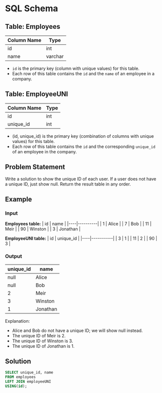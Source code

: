 # SQL Schema

## Table: Employees
| Column Name | Type    |
|-------------|---------|
| id          | int     |
| name        | varchar |

- `id` is the primary key (column with unique values) for this table.
- Each row of this table contains the `id` and the `name` of an employee in a company.

## Table: EmployeeUNI
| Column Name | Type    |
|-------------|---------|
| id          | int     |
| unique_id   | int     |

- (id, unique_id) is the primary key (combination of columns with unique values) for this table.
- Each row of this table contains the `id` and the corresponding `unique_id` of an employee in the company.

## Problem Statement

Write a solution to show the unique ID of each user. If a user does not have a unique ID, just show null.
Return the result table in any order.

## Example

### Input

**Employees table:**
| id | name     |
|----|----------|
| 1  | Alice    |
| 7  | Bob      |
| 11 | Meir     |
| 90 | Winston  |
| 3  | Jonathan |


**EmployeeUNI table:**
| id | unique_id |
|----|-----------|
| 3  | 1         |
| 11 | 2         |
| 90 | 3         |


### Output
| unique_id | name     |
|-----------|----------|
| null      | Alice    |
| null      | Bob      |
| 2         | Meir     |
| 3         | Winston  |
| 1         | Jonathan |


Explanation: 
- Alice and Bob do not have a unique ID; we will show null instead.
- The unique ID of Meir is 2.
- The unique ID of Winston is 3.
- The unique ID of Jonathan is 1.

## Solution

```sql
SELECT unique_id, name
FROM employees
LEFT JOIN employeeUNI
USING(id);
